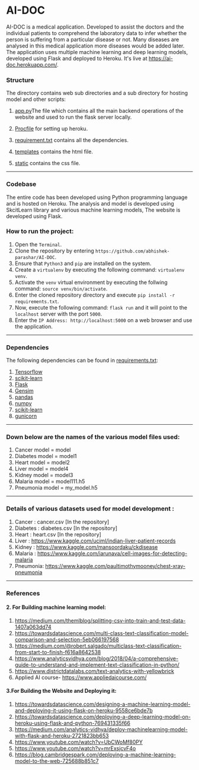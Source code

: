 # AI-DOC
AI-DOC is a medical application. Developed to assist the doctors and the individual patients to comprehend the laboratory data to infer whether the person is suffering from a particular disease or not. Many diseases are analysed in this medical application more diseases would be added later. The application uses multiple machine learning and deep learning models, developed using Flask and deployed to Heroku.
It's live at https://ai-doc.herokuapp.com/. 
### Structure

The directory contains web sub directories and a sub directory for hosting model and other scripts:

1. [app.py](https://github.com/abhishek-parashar/AI-DOC/blob/master/app.py)The file which contains all the main backend operations of the website and used to run the flask server locally.
   
2. [Procfile](https://github.com/abhishek-parashar/AI-DOC/blob/master/Procfile) for setting up heroku.

3. [requirement.txt](https://github.com/abhishek-parashar/AI-DOC/blob/master/requirements.txt) contains all the dependencies.

4. [templates](https://github.com/abhishek-parashar/AI-DOC/tree/master/templates) contains the html file.

5. [static](https://github.com/abhishek-parashar/AI-DOC/tree/master/static) contains the css file.
--- 
### Codebase

The entire code has been developed using Python programming language and is hosted on Heroku. The analysis and model is developed using SkcitLearn library and various machine learning models, The website is developed using Flask. 

### How to run the project:

  1. Open the `Terminal`.
  2. Clone the repository by entering `https://github.com/abhishek-parashar/AI-DOC`.
  3. Ensure that `Python3` and `pip` are installed on the system.
  4. Create a `virtualenv` by executing the following command: `virtualenv venv`.
  5. Activate the `venv` virtual environment by executing the follwing command: `source venv/bin/activate`.
  6. Enter the cloned repository directory and execute `pip install -r requirements.txt`.
  7. Now, execute the following command: `flask run` and it will point to the `localhost` server with the port `5000`.
  8. Enter the `IP Address: http://localhost:5000` on a web browser and use the application.
 --- 
### Dependencies

The following dependencies can be found in [requirements.txt](https://github.com/abhishek-parashar/Reddit-flair-detection/blob/master/requirements.txt):

  1. [Tensorflow](https://www.tensorflow.org/)
  2. [scikit-learn](https://scikit-learn.org/)
  3. [Flask](https://palletsprojects.com/p/flask/)
  4. [Gensim](https://radimrehurek.com/gensim/)
  5. [pandas](https://pandas.pydata.org/)
  6. [numpy](http://www.numpy.org/)
  7. [scikit-learn](https://scikit-learn.org/stable/index.html)
  8. [gunicorn](https://gunicorn.org/)
 --- 
### Down below are the names of the various model files used:
1. Cancer model = model
2. Diabetes model = model1
3. Heart model = model2
4. Liver model = model4
5. Kidney model = model3
6. Malaria model = model111.h5
7. Pneumonia model = my_model.h5
  
---
### Details of various datasets used for model development :
1. Cancer : cancer.csv [In the repository]
2. Diabetes : diabetes.csv [In the repository]
3. Heart : heart.csv [In the repository]
4. Liver : https://www.kaggle.com/uciml/indian-liver-patient-records
5. Kidney : https://www.kaggle.com/mansoordaku/ckdisease
6. Malaria : https://www.kaggle.com/iarunava/cell-images-for-detecting-malaria
7. Pneumonia: https://www.kaggle.com/paultimothymooney/chest-xray-pneumonia
---



### References
#### 2. For Building machine learning model:
1. https://medium.com/themlblog/splitting-csv-into-train-and-test-data-1407a063dd74
2. https://towardsdatascience.com/multi-class-text-classification-model-comparison-and-selection-5eb066197568
3. https://medium.com/@robert.salgado/multiclass-text-classification-from-start-to-finish-f616a8642538
4. https://www.analyticsvidhya.com/blog/2018/04/a-comprehensive-guide-to-understand-and-implement-text-classification-in-python/
5. https://www.districtdatalabs.com/text-analytics-with-yellowbrick
6. Applied AI course- https://www.appliedaicourse.com/

#### 3.For Building the Website and Deploying it:
1.	https://towardsdatascience.com/designing-a-machine-learning-model-and-deploying-it-using-flask-on-heroku-9558ce6bde7b
2.	https://towardsdatascience.com/deploying-a-deep-learning-model-on-heroku-using-flask-and-python-769431335f66
3.	https://medium.com/analytics-vidhya/deploy-machinelearning-model-with-flask-and-heroku-2721823bb653
4.	https://www.youtube.com/watch?v=UbCWoMf80PY
5.	https://www.youtube.com/watch?v=mrExsjcvF4o
6.	https://blog.cambridgespark.com/deploying-a-machine-learning-model-to-the-web-725688b851c7
